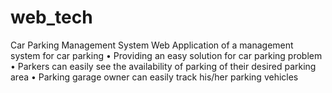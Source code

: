 # web_tech
Car Parking Management System
Web Application of a management system for car parking
•	Providing an easy solution for car parking problem
•	Parkers can easily see the availability of parking of their desired parking area
•	Parking garage owner can easily track his/her parking vehicles
